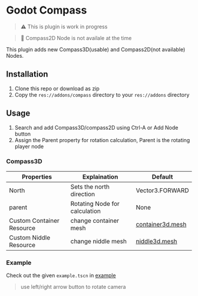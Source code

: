 # Godot Compass

> :warning: This is plugin is work in progress

> :stop_sign: Compass2D Node is not availale at the time

This plugin adds new Compass3D(usable) and Compass2D(not available) Nodes.

## Installation
1. Clone this repo or download as zip
2. Copy the `res://addons/compass` directory to your `res://addons` directory

## Usage
1. Search and add Compass3D/compass2D using Ctrl-A or Add Node button
2. Assign the Parent property for rotation calculation, Parent is the rotating player node

### Compass3D
| Properties | Explaination | Default |
| --- | --- | --- |
| North | Sets the north direction | Vector3.FORWARD |
| parent | Rotating Node for calculation | None |
| Custom Container Resource | change container mesh | [container3d.mesh][l1] |
| Custom Niddle Resource | change niddle mesh | [niddle3d.mesh][l2] |

### Example
Check out the given `example.tscn` in [example](./addons/compass/example)
> use left/right arrow button to rotate camera

[l1]: ./addons/compass/resources/container3d.mesh
[l2]: ./addons/compass/resources/niddle3d.mesh
